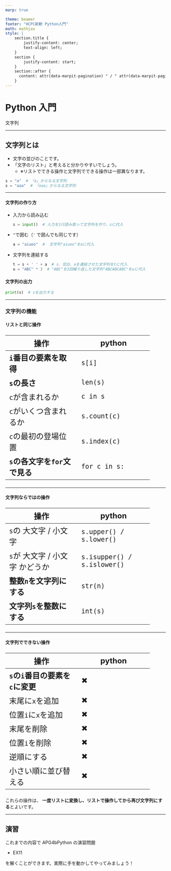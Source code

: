 ```yaml
---
marp: true

theme: beamer
footer: "HCPC新歓 Python入門"
math: mathjax
style: |
    section.title {
        justify-content: center;
        text-align: left;
    }
    section {
        justify-content: start;
    }
    section::after {
      content: attr(data-marpit-pagination) " / " attr(data-marpit-pagination-total);
    }
---
```

<!-- _class: title -->
# Python 入門
文字列

---
<!-- paginate: true -->
## 文字列とは
- 文字の並びのことです。
- 「文字のリスト」と考えると分かりやすいでしょう。
  - ※リストでできる操作と文字列でできる操作は一部異なります。

```py
s = "a"  # 「a」からなる文字列
s = "aaa"  # 「aaa」からなる文字列
```

---

#### 文字列の作り方
- 入力から読み込む
  ```py
  s = input()  # 入力を1行読み取って文字列を作り、sに代入
  ```
- `"`で囲む（`'` で囲んでも同じです）
  ```py
  a = "aiueo"  #  文字列"aiueo"をaに代入
  ```
- 文字列を連結する
  ```py
  t = s + ' ' + a  # s、空白、aを連結させた文字列をtに代入
  u = "ABC" * 3  # "ABC"を3回繰り返した文字列"ABCABCABC"をuに代入
  ```

#### 文字列の出力
```py
print(s)  # sを出力する
```

---

### 文字列の機能
#### リストと同じ操作
<style scoped>
  table { table-layout: fixed; width: 70%; display:table; font-size: 24px; }
</style>
| 操作 | python |
| --- | --- |
| **`i`番目の要素を取得** | `s[i]` |
| **`s`の長さ** | `len(s)` |
| `c`が含まれるか | `c in s` |
| `c`がいくつ含まれるか | `s.count(c)` |
| `c`の最初の登場位置 | `s.index(c)` |
| **`s`の各文字を`for`文で見る** | `for c in s:` |

---

#### 文字列ならではの操作
<style scoped>
  table { table-layout: fixed; width: 70%; display:table; font-size: 24px; }
</style>
| 操作 | python |
| --- | --- |
| `s`の 大文字 / 小文字 | `s.upper() / s.lower()` |
| `s`が 大文字 / 小文字 かどうか | `s.isupper() / s.islower()` |
| **整数`n`を文字列にする** | `str(n)` |
| **文字列`s`を整数にする** | `int(s)` |

---

#### 文字列でできない操作
<style scoped>
  table { table-layout: fixed; width: 90%; display:table; font-size: 24px; }
</style>
| 操作 | python |
| --- | --- |
| **`s`の`i`番目の要素を`c`に変更** | ✖ |
| 末尾に`x`を追加 | ✖ |
| 位置`i`に`x`を追加 | ✖ |
| 末尾を削除 | ✖ |
| 位置`i`を削除 | ✖ |
| 逆順にする | ✖ |
| 小さい順に並び替える | ✖ |

これらの操作は、
**一度リストに変換し、リストで操作してから再び文字列にする**とよいです。

---

## 演習

これまでの内容で APG4bPython の演習問題
- EX11

を解くことができます。実際に手を動かしてやってみましょう！
